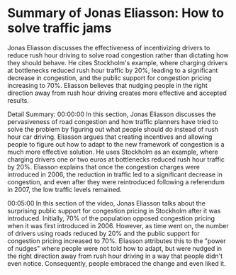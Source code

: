 # Summary of Jonas Eliasson: How to solve traffic jams

Jonas Eliasson discusses the effectiveness of incentivizing drivers to reduce rush hour driving to solve road congestion rather than dictating how they should behave. He cites Stockholm's example, where charging drivers at bottlenecks reduced rush hour traffic by 20%, leading to a significant decrease in congestion, and the public support for congestion pricing increasing to 70%. Eliasson believes that nudging people in the right direction away from rush hour driving creates more effective and accepted results.

Detail Summary: 
00:00:00
In this section, Jonas Eliasson discusses the pervasiveness of road congestion and how traffic planners have tried to solve the problem by figuring out what people should do instead of rush hour car driving. Eliasson argues that creating incentives and allowing people to figure out how to adapt to the new framework of congestion is a much more effective solution. He uses Stockholm as an example, where charging drivers one or two euros at bottlenecks reduced rush hour traffic by 20%. Eliasson explains that once the congestion charges were introduced in 2006, the reduction in traffic led to a significant decrease in congestion, and even after they were reintroduced following a referendum in 2007, the low traffic levels remained.

00:05:00
In this section of the video, Jonas Eliasson talks about the surprising public support for congestion pricing in Stockholm after it was introduced. Initially, 70% of the population opposed congestion pricing when it was first introduced in 2006. However, as time went on, the number of drivers using roads reduced by 20% and the public support for congestion pricing increased to 70%. Eliasson attributes this to the "power of nudges" where people were not told how to adapt, but were nudged in the right direction away from rush hour driving in a way that people didn't even notice. Consequently, people embraced the change and even liked it.


